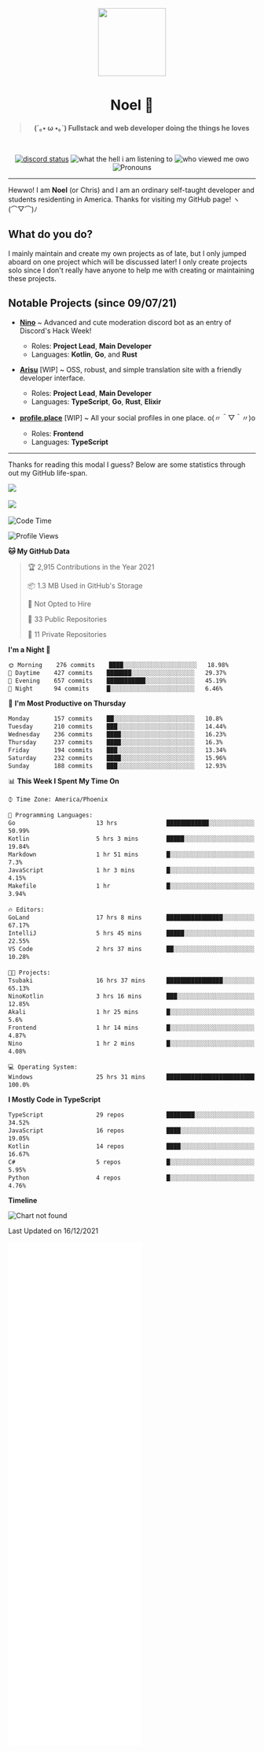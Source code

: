 <div align='center'>
  <div align='center'>
    <img
      src='https://cdn.floofy.dev/art/icons/icon_cinnamonserval.png'
      width='138'
      height='138'
    />
  </div>
  <h1>Noel 🐾</h1>
  <blockquote><strong>(´｡• ω •｡`) Fullstack and web developer doing the things he loves</strong></blockquote>

  <br />

  <a href='https://discord.com/users/280158289667555328' target='_blank'><img alt="discord status" src="https://dev.discordprofiles.me/badge/status/280158289667555328" /></a>
  <img alt="what the hell i am listening to" src="https://dev.discordprofiles.me/badge/spotify/280158289667555328" />
  <img alt="who viewed me owo" src="https://komarev.com/ghpvc/?username=auguwu" />
  <img alt='Pronouns' src='https://img.shields.io/endpoint?url=https://pronoundb.org/shields/6004d014406af11e4593a013' />
</div>

<hr />

Hewwo! I am **Noel** (or Chris) and I am an ordinary self-taught developer and students residenting in America. Thanks for visiting my GitHub page! ヽ(⌒▽⌒)ﾉ

## What do you do?
I mainly maintain and create my own projects as of late, but I only jumped aboard on one project which will be discussed later! I only create projects
solo since I don't really have anyone to help me with creating or maintaining these projects.

## Notable Projects (since 09/07/21)
- [**Nino**](https://nino.sh) ~ Advanced and cute moderation discord bot as an entry of Discord's Hack Week!
  - Roles: **Project Lead**, **Main Developer**
  - Languages: **Kotlin**, **Go**, and **Rust**

- [**Arisu**](https://arisu.land) [WIP] ~ OSS, robust, and simple translation site with a friendly developer interface.
  - Roles: **Project Lead**, **Main Developer**
  - Languages: **TypeScript**, **Go**, **Rust**, **Elixir**

- [**profile.place**](https://profile.place) [WIP] ~ All your social profiles in one place. o(〃＾▽＾〃)o
  - Roles: **Frontend**
  - Languages: **TypeScript**

---

Thanks for reading this modal I guess? Below are some statistics through out my GitHub life-span.

![](https://github-readme-stats.vercel.app/api?username=auguwu&count_private=true&show_icons=true&theme=gruvbox)

![](https://github-readme-stats.vercel.app/api/top-langs/?username=auguwu&layout=compact&theme=gruvbox)

<!--START_SECTION:waka-->
![Code Time](http://img.shields.io/badge/Code%20Time-2%2C506%20hrs%2052%20mins-blue)

![Profile Views](http://img.shields.io/badge/Profile%20Views-7-blue)

**🐱 My GitHub Data** 

> 🏆 2,915 Contributions in the Year 2021
 > 
> 📦 1.3 MB Used in GitHub's Storage 
 > 
> 🚫 Not Opted to Hire
 > 
> 📜 33 Public Repositories 
 > 
> 🔑 11 Private Repositories  
 > 
**I'm a Night 🦉** 

```text
🌞 Morning    276 commits    ████░░░░░░░░░░░░░░░░░░░░░   18.98% 
🌆 Daytime    427 commits    ███████░░░░░░░░░░░░░░░░░░   29.37% 
🌃 Evening    657 commits    ███████████░░░░░░░░░░░░░░   45.19% 
🌙 Night      94 commits     █░░░░░░░░░░░░░░░░░░░░░░░░   6.46%

```
📅 **I'm Most Productive on Thursday** 

```text
Monday       157 commits    ██░░░░░░░░░░░░░░░░░░░░░░░   10.8% 
Tuesday      210 commits    ███░░░░░░░░░░░░░░░░░░░░░░   14.44% 
Wednesday    236 commits    ████░░░░░░░░░░░░░░░░░░░░░   16.23% 
Thursday     237 commits    ████░░░░░░░░░░░░░░░░░░░░░   16.3% 
Friday       194 commits    ███░░░░░░░░░░░░░░░░░░░░░░   13.34% 
Saturday     232 commits    ████░░░░░░░░░░░░░░░░░░░░░   15.96% 
Sunday       188 commits    ███░░░░░░░░░░░░░░░░░░░░░░   12.93%

```


📊 **This Week I Spent My Time On** 

```text
⌚︎ Time Zone: America/Phoenix

💬 Programming Languages: 
Go                       13 hrs              ████████████░░░░░░░░░░░░░   50.99% 
Kotlin                   5 hrs 3 mins        █████░░░░░░░░░░░░░░░░░░░░   19.84% 
Markdown                 1 hr 51 mins        █░░░░░░░░░░░░░░░░░░░░░░░░   7.3% 
JavaScript               1 hr 3 mins         █░░░░░░░░░░░░░░░░░░░░░░░░   4.15% 
Makefile                 1 hr                █░░░░░░░░░░░░░░░░░░░░░░░░   3.94%

🔥 Editors: 
GoLand                   17 hrs 8 mins       ████████████████░░░░░░░░░   67.17% 
IntelliJ                 5 hrs 45 mins       █████░░░░░░░░░░░░░░░░░░░░   22.55% 
VS Code                  2 hrs 37 mins       ██░░░░░░░░░░░░░░░░░░░░░░░   10.28%

🐱‍💻 Projects: 
Tsubaki                  16 hrs 37 mins      ████████████████░░░░░░░░░   65.13% 
NinoKotlin               3 hrs 16 mins       ███░░░░░░░░░░░░░░░░░░░░░░   12.85% 
Akali                    1 hr 25 mins        █░░░░░░░░░░░░░░░░░░░░░░░░   5.6% 
Frontend                 1 hr 14 mins        █░░░░░░░░░░░░░░░░░░░░░░░░   4.87% 
Nino                     1 hr 2 mins         █░░░░░░░░░░░░░░░░░░░░░░░░   4.08%

💻 Operating System: 
Windows                  25 hrs 31 mins      █████████████████████████   100.0%

```

**I Mostly Code in TypeScript** 

```text
TypeScript               29 repos            ████████░░░░░░░░░░░░░░░░░   34.52% 
JavaScript               16 repos            ████░░░░░░░░░░░░░░░░░░░░░   19.05% 
Kotlin                   14 repos            ████░░░░░░░░░░░░░░░░░░░░░   16.67% 
C#                       5 repos             █░░░░░░░░░░░░░░░░░░░░░░░░   5.95% 
Python                   4 repos             █░░░░░░░░░░░░░░░░░░░░░░░░   4.76%

```


**Timeline**

![Chart not found](https://raw.githubusercontent.com/auguwu/auguwu/master/charts/bar_graph.png) 


 Last Updated on 16/12/2021
<!--END_SECTION:waka-->

![](./github-metrics.svg)
